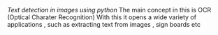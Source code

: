 *Text detection in images using python*
The main concept in this is OCR (Optical Charater Recognition)
With this it opens a wide variety of applications , such as extracting text from images , sign boards etc
